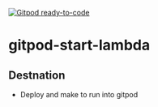 [![Gitpod ready-to-code](https://img.shields.io/badge/Gitpod-ready--to--code-blue?logo=gitpod)](https://gitpod.io/#https://github.com/sstoneju/gitpod-start-lambda)

# gitpod-start-lambda

## Destnation
* Deploy and make to run into gitpod
